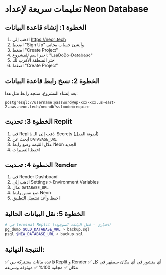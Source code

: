 # تعليمات سريعة لإعداد Neon Database

## الخطوة 1: إنشاء قاعدة البيانات
1. اذهب إلى https://neon.tech
2. اضغط "Sign Up" وأنشئ حساب مجاني
3. اضغط "Create Project" 
4. اختر اسم للمشروع: "LaaBoBo-Database"
5. اختر المنطقة الأقرب لك
6. اضغط "Create Project"

## الخطوة 2: نسخ رابط قاعدة البيانات
بعد إنشاء المشروع، ستجد رابط مثل هذا:
```
postgresql://username:password@ep-xxx-xxx.us-east-2.aws.neon.tech/neondb?sslmode=require
```

## الخطوة 3: تحديث Replit
1. في Replit، اذهب إلى الـ Secrets (أيقونة القفل)
2. ابحث عن `DATABASE_URL`
3. عدّل القيمة وضع رابط Neon الجديد
4. احفظ التغييرات

## الخطوة 4: تحديث Render  
1. في Render Dashboard
2. اذهب إلى Settings > Environment Variables
3. عدّل `DATABASE_URL` 
4. ضع نفس رابط Neon
5. احفظ وأعد تشغيل التطبيق

## الخطوة 5: نقل البيانات الحالية
```bash
# في terminal Replit (اختياري - لنقل البيانات الموجودة)
pg_dump $OLD_DATABASE_URL > backup.sql
psql $NEW_DATABASE_URL < backup.sql
```

## النتيجة النهائية:
✅ قاعدة بيانات مشتركة بين Replit و Render
✅ أي منشور في أي مكان سيظهر في كل مكان
✅ مجانية 100% 
✅ موثوقة وسريعة
